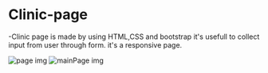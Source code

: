 # Clinic-page
-Clinic page is made by using HTML,CSS and bootstrap it's usefull to collect input from user through form. it's a responsive page.

![page img](https://github.com/Arpit9945/Clinic-page/assets/134361516/a910f127-a740-4dda-a296-9e1761f4d9f4)
![mainPage img](https://github.com/Arpit9945/Clinic-page/assets/134361516/2d649f2b-a832-4d46-b118-56cf4298805b)
